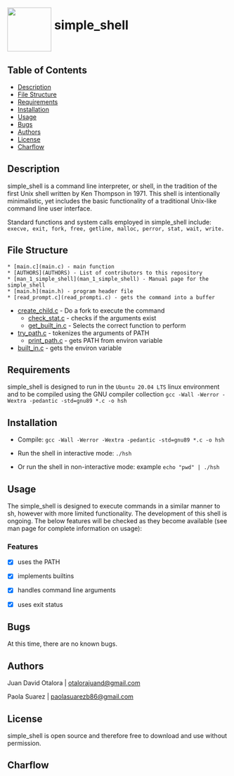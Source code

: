 # <a href="url"><img src="https://img.freepik.com/vector-gratis/ilustracion-objeto-verano-playa_53876-20309.jpg" align="middle" width="100" height="100"></a> simple_shell


## Table of Contents


* [Description](#description)
* [File Structure](#file-structure)
* [Requirements](#requirements)
* [Installation](#installation)
* [Usage](#usage)
* [Bugs](#bugs)
* [Authors](#authors)
* [License](#license)
* [Charflow](#charflow)


## Description


simple_shell is a command line interpreter, or shell, in the tradition of the first Unix shell written by Ken Thompson in 1971. This shell is intentionally minimalistic, yet includes the basic functionality of a traditional Unix-like command line user interface.

Standard functions and system calls employed in simple_shell include:
   `execve, exit, fork, free, getline, malloc, perror, stat, wait, write.`

## File Structure

	* [main.c](main.c) - main function
	* [AUTHORS](AUTHORS) - List of contributors to this repository
	* [man_1_simple_shell](man_1_simple_shell) - Manual page for the simple_shell
	* [main.h](main.h) - program header file
	* [read_prompt.c](read_prompti.c) - gets the command into a buffer
  * [create_child.c](create_child.c) - Do a fork to execute the command
	* [check_stat.c](check_stat.c) - checks if the arguments exist
	* [get_built_in.c](get_built_in.c) - Selects the correct function to perform
  * [try_path.c](try_path.c) - tokenizes the arguments of PATH
	* [print_path.c](print_path.c) - gets PATH from environ variable
  * [built_in.c](built_in.c) - gets the environ variable


## Requirements


simple_shell is designed to run in the `Ubuntu 20.04 LTS` linux environment and to be compiled using the GNU compiler collection `gcc -Wall -Werror -Wextra -pedantic -std=gnu89 *.c -o hsh`


## Installation


- Compile: `gcc -Wall -Werror -Wextra -pedantic -std=gnu89 *.c -o hsh`

- Run the shell in interactive mode: `./hsh`

- Or run the shell in non-interactive mode: example `echo "pwd" | ./hsh`


## Usage


The simple_shell is designed to execute commands in a similar manner to sh, however with more limited functionality. The development of this shell is ongoing. The below features will be checked as they become available (see man page for complete information on usage):


### Features


- [x] uses the PATH
- [x] implements builtins
- [x] handles command line arguments
- [x] uses exit status


## Bugs


At this time, there are no known bugs.


## Authors


Juan David Otalora | otalorajuand@gmail.com

Paola Suarez | paolasuarezb86@gmail.com


## License


simple_shell is open source and therefore free to download and use without permission.


## Charflow

# <a href="url"><img src="https://viewer.diagrams.net/?tags=%7B%7D&highlight=0000ff&edit=_blank&layers=1&nav=1&title=charflow%20shell2%20(4).drawio#R7VxRd6I4FP41nu081JMEEHxsbTvTs%2B2cnnb37M4jStTsIHEhttpfP4kEBRItAgrtdF4KlwSSm%2B%2B7uffmOh1jMFt%2BDd359J562O8g4C07xlUHIQhQn%2F8RklUsMXswFkxC4slGW8ETecVSiKR0QTwcZRoySn1G5lnhiAYBHrGMzA1D%2BpJtNqZ%2B9qtzd4IVwdPI9VXpP8Rj01jqIHsr%2F4bJZJp8GfbkhGdu0hjEgmjqevQlJTKuO8YgpJTFV7PlAPtCeYle4n43O55uBhbigBXp0L%2F%2F038d3339NjhHj8C7D6%2F%2Bejg35djYKpkw9vj85S0N2ZROaOD611vpZUgXgYfFWwG%2F27a5o3TOhZAL%2F8OMreRiugtGuWjKZr58ipeE%2FSu6dy159yP15Gop37y%2BWSU3AQtXqU7i9kf62bbb%2Bi7pF89PTGqn2qQoootwJFv9%2FP%2FFvLUGJHgE%2FtiKbob0Oz1P4OeGE8z26BRtFpezAtMZ5uPh%2FULsu4w8Z8fhSnhONu22K8gv5CLqF3TfIJ9dfyG%2F9MQHzNRl9n1OIbGcL1PC8NPcXc%2F9hbM4u1g79fWMQ4aXKZE6ZfnUQDZftHUnaQUSTrxsKQUT2TRFJwccS03W7wH8Mjg3VZxr29labjUFfFMB%2FkNIZ3OO%2FJ7PZ3E5DPnVRFydzUPCdYKATwL8RcFBdpVPwA4DZLhhwoLk6NVADq0BSwbUEDlS1NgS5S1yZKixZcrxd4VeQbaYFcmx7noRhu4q1WBOOZKj1JsfaAztBHlOFlsQ2VbWSXijg2mCHJziIWzBtZlLBbzBJvEGD8Bb3bipigdl%2FWw7u342zBmJGKeyV85OHLaU%2B9iQssK3AcOhO1rPiXvFPEBQLfJt5PKVOosYI8GXjnGj2uQpnQ0X0YnsMcp5K1Drr0CNSYZ5ddfnsPTfo8Mi9FzcZVnfPeCQcJXhsLIfYxe0zLBXtyOj56bRB12U%2FpcBWc84GlO1Rhca7TG6dtFdvgscI7vTO4ZRHlW1GHINzPQKbzQutBXD%2FIhdT4x7iqUrrPGU%2BYziJ2ARMCI%2Bwj8etM9ntpDVsM%2BMPjMpB2RSNE6znjN2k5yBqjfD6E8ciNVIiDOis5kbeBruRCzkrVvAFZT1ZnqmLr60TsgVjV4D2p7dqPUhJ3QKejaoatBZzSSqe84KR59m8gjr3KyZdJR1vl6SSHi%2BlJtDEIgTjhuthXQZt4%2FgbC7OSmRrwiLsjzVm85QhIMqHgI6tMZrGsSJAPZ2cT%2BoUpg4yClKnahqmEnOSUaaYg5d4tGBF%2FAvR8rmF%2BWu44cUpnHGtXg3UHqqAYlSBZbyJUswoerxjaunYGFXU8534GMe4ULmRow7wKI6CP8SGhOONqWHK9GCWMk7%2FhOGrXr3vMr14%2BOZSijFFE4mJOW8LZVT%2FezAlvm4vGdOwFZFqvk4AAm2wekpmWJaixfcZxZhOJhl%2FDroQ2uVzp2WYZDW295Q6PTUcJ4NGo5%2BrsDqsfeXDU71O9cmUPMWbBGyp9MrJHKLCoKy93qUUKK1%2B1ndA%2Ff0n%2Bvn2lmWdAJSqt%2FYBzoGRbjM62jGwvlSiRZFNm5IAuwsxCxDbajZNqqHKmARknQTwxRKp%2FhpHv68L%2FQ%2Bjh8IFjZr30ENx1nRxP9DQo3%2B0g4XfpKqzFnZADT30DRulB1T5MVyMx1jkisWtkIiwvpaovhIjbGBnd9qiVc7HO2hTt%2BGICYOSJ8lhxeC1aql3ylpwvZb6ipYajvDqcJjt4xxI7jmmb2sRrGXlaiKdNzzmXHuzZo9Z7wUABYQk7TFrwHjnDrGfBZDrk0nAr0c4WMfrl4KqZOT6F%2FLBjHhejFUckVd3uH6fQINUIn%2B5ddmxrvZxXf7USnbubIoj08jZQ7SdluGcgxYBM6N7afzLVt4lTeh4HOGjlNElI%2Fysla%2FTTlQ9zy5lJ1C%2BdvoNO5FvX3dkrcebemQY0ED0EozntOx%2BDFsR82qnrQBdaCWZL6n%2B8%2FbbCjVVt8vR%2BHjrZdjJzzzejWlXM%2F%2FNlqmVDTCBk7X4wD5hzXS1jSCuLWos9lRP0AjnK1AD0O9%2F393VkLCslpFBvW6u1tPWlmJs8ppVc5b8dvv79Zh22%2F8FwLj%2BBQ%3D%3D" align="middle" width="1   00" height="100"></a>
